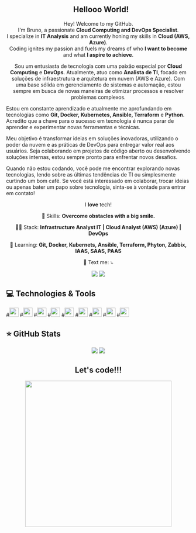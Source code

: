 
<span align="center">

## <img src="https://raw.githubusercontent.com/iampavangandhi/iampavangandhi/master/gifs/Hi.gif" width="10px"> Hellooo World! </h2>

</span>


<p align="center">
  Hey! Welcome to my GitHub. <br>I'm Bruno, a passionate <strong>Cloud Computing and DevOps Specialist</strong>. <br> I specialize in <strong>IT Analysis</strong> and am currently honing my skills in <strong>Cloud (AWS, Azure)</strong>.<br />
Coding ignites my passion and fuels my dreams of who <strong>I want to become</strong> and what <strong>I aspire to achieve</strong>.
</p>

<p align="center">
  Sou um entusiasta de tecnologia com uma paixão especial por <strong>Cloud Computing</strong> e <strong>DevOps</strong>. Atualmente, atuo como <strong>Analista de TI</strong>, focado em soluções de infraestrutura e arquitetura em nuvem (AWS e Azure). Com uma base sólida em gerenciamento de sistemas e automação, estou sempre em busca de novas maneiras de otimizar processos e resolver problemas complexos.

  Estou em constante aprendizado e atualmente me aprofundando em tecnologias como <strong>Git, Docker, Kubernetes, Ansible, Terraform</strong> e <strong>Python</strong>. Acredito que a chave para o sucesso em tecnologia é nunca parar de aprender e experimentar novas ferramentas e técnicas.

  Meu objetivo é transformar ideias em soluções inovadoras, utilizando o poder da nuvem e as práticas de DevOps para entregar valor real aos usuários. Seja colaborando em projetos de código aberto ou desenvolvendo soluções internas, estou sempre pronto para enfrentar novos desafios.

  Quando não estou codando, você pode me encontrar explorando novas tecnologias, lendo sobre as últimas tendências de TI ou simplesmente curtindo um bom café. Se você está interessado em colaborar, trocar ideias ou apenas bater um papo sobre tecnologia, sinta-se à vontade para entrar em contato!
</p>


<p align="center">
  I <strong>love</strong> tech!<br />
</p>

<p align="center">
  💼 Skills: <strong>Overcome obstacles with a big smile.</strong>
</p>

<p align="center">
  👩‍💻  Stack: <strong> Infrastructure Analyst IT | Cloud Analyst (AWS) (Azure) | DevOps </strong>
</p>

<p align="center">
  🚀  Learning: <strong>Git, Docker, Kubernets, Ansible, Terraform, Phyton, Zabbix, IAAS, SAAS, PAAS</strong>
</p>

<p align="center">
  💌 Text me: ⤵️
</p>

<p align="center">
  <a href="https://www.instagram.com/bruno0nline/" alt="Instagram">
  <img src="https://img.shields.io/badge/-Instagram-DF0174?style=for-the-badge&logo=instagram&logoColor=white&link=https://www.instagram.com/keidsondesigner/"/></a>
  
  <a href="https://www.linkedin.com/in/brunomendesaugusto/" alt="Linkedin">
  <img src="https://img.shields.io/badge/-Linkedin-0e76a8?style=for-the-badge&logo=Linkedin&logoColor=white&link=https://www.linkedin.com/in/keidsonroby/" /></a>
</p>  

## 💻 Technologies & Tools

<p align="center">
  
 #<img src="https://img.shields.io/badge/-AWS-CB3837?style=flat-square&logo=Amazon&logoColor=white" height="25"/>
 #<img src="https://img.shields.io/badge/-Azure-181717?style=flat-square&logo=Windows" height="25"/>
 #<img src="https://img.shields.io/badge/-Office365-%23F7DF1E?style=flat-square&logo=Windows&logoColor=black" height="25"/>
 #<img src="https://img.shields.io/badge/Linux%20-%23007ACC.svg?&style=for-the-badge&logo=Linux&logoColor=white" height="25"/> 
 #<img src="https://img.shields.io/badge/SCCM%20-%2320232a.svg?&style=for-the-badge&logo=Microsoft&logoColor=%2361DAFB" height="25"/>
 #<img src="https://img.shields.io/badge/VMware%20-%23563D7C.svg?&style=for-the-badge&logo=VMware&logoColor=white" height="25"/>
 #<img src="https://img.shields.io/badge/-Microsoft SQL Server-CB3837?style=flat-square&logo=Microsoft" height="25"/>
 #<img src="https://img.shields.io/badge/-GitHub-181717?style=flat-square&logo=github" height="25"/>
 #<img src="https://img.shields.io/badge/-Docker Hub-4B088A?style=flat-square&logo=Docker" height="25"/>


</p>

## ⭐ GitHub Stats

<p align = "center">
  <img src = "https://github-readme-stats.vercel.app/api?username=bruno0nline&show_icons=true&theme=tokyonight&line_height=27">
  <img src = "https://github-readme-stats.vercel.app/api/top-langs/?username=bruno0nline&hide=css,html&theme=tokyonight">
</p>


<div align="center">
<h2>Let's code!!!</h2>
<img src="https://media.giphy.com/media/LmNwrBhejkK9EFP504/giphy.gif" width="400px" />
</div>

<!--
**bruno0nline/Pessoal** is a ✨ _special_ ✨ repository because its README.md (this file) appears on your GitHub profile.

Here are some ideas to get you started:

- 🔭 I’m currently working on ...
- 🌱 I’m currently learning ...
- 👯 I’m looking to collaborate on ...
- 🤔 I’m looking for help with ...
- 💬 Ask me about ...
- 📫 How to reach me: ...
- 😄 Pronouns: ...
- ⚡ Fun fact: ...
-->
